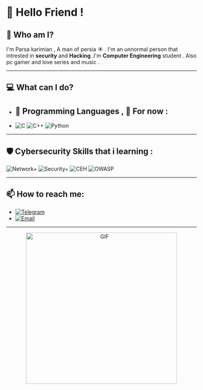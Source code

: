 # 👋 Hello Friend !

## 🧐 Who am I?
I'm Parsa karimian , A man of persia ☀ .
I'm an unnormal person that intrested in **security** and **Hacking** .I'm **Computer Engineering** student . Also pc gamer and love series  and music .

---

## 💻 What can I do?
- ## 🚀 Programming Languages , 🤏 For now :
- ![C](https://img.shields.io/badge/-C-A8B9CC?logo=c&logoColor=white)
![C++](https://img.shields.io/badge/-C++-00599C?logo=c%2B%2B&logoColor=white)
![Python](https://img.shields.io/badge/-Python-3776AB?logo=python&logoColor=white)



---

## 🛡 Cybersecurity Skills that i learning :
![Network+](https://img.shields.io/badge/-CompTIA%20Network+-00758F?logo=comptia&logoColor=white)
![Security+](https://img.shields.io/badge/-CompTIA%20Security+-F7931D?logo=comptia&logoColor=white)
![CEH](https://img.shields.io/badge/-Certified%20Ethical%20Hacker-000000?logo=hackthebox&logoColor=white)
![OWASP](https://img.shields.io/badge/-OWASP-000000?logo=owasp&logoColor=white)

---

## 📫 How to reach me:
- [![Telegram](https://img.shields.io/badge/-Telegram-2CA5E0?logo=telegram&logoColor=white)](https://t.me/zedparsa)
- [![Email](https://img.shields.io/badge/-Email-D14836?logo=gmail&logoColor=white)](mailto:parsaakarimian@gmail.com)

---

<div align="center">
  <img src="https://media.giphy.com/media/QssGEmpkyEOhBCb7e1/giphy.gif" alt="GIF" width="400" />
</div>
